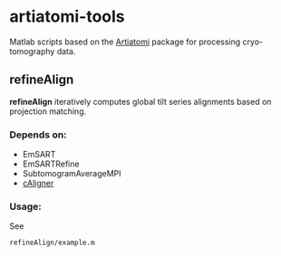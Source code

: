 # artiatomi-tools

Matlab scripts based on the [Artiatomi](https://github.com/uermel/Artiatomi) package for processing cryo-tomography data.

## refineAlign

**refineAlign** iteratively computes global tilt series alignments based on projection matching.

### Depends on:

* EmSART
* EmSARTRefine
* SubtomogramAverageMPI
* [cAligner](https://github.com/uermel/cAligner)

### Usage:

See 
```
refineAlign/example.m
```